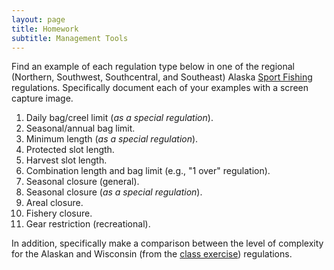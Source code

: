 ```yaml
---
layout: page
title: Homework
subtitle: Management Tools
---
```


Find an example of each regulation type below in one of the regional (Northern, Southwest, Southcentral, and Southeast) Alaska [Sport Fishing](http://www.adfg.alaska.gov/index.cfm?adfg=fishregulations.sport) regulations.  Specifically document each of your examples with a screen capture image.

1. Daily bag/creel limit (*as a special regulation*).
1. Seasonal/annual bag limit.
1. Minimum length (*as a special regulation*).
1. Protected slot length.
1. Harvest slot length.
1. Combination length and bag limit (e.g., "1 over" regulation).
1. Seasonal closure (general).
1. Seasonal closure (*as a special regulation*).
1. Areal closure.
1. Fishery closure.
1. Gear restriction (recreational).

In addition, specifically make a comparison between the level of complexity for the Alaskan and Wisconsin (from the [class exercise](../CEX/ManagementTools_CEX1.md)) regulations.
